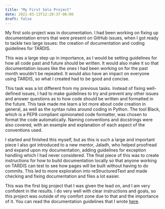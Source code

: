 ```yaml
---
title: "My First Solo Project"
date: 2021-03-13T12:20:37-06:00
draft: false
---
```


My first solo project was in documentation. I had been working on fixing up 
documentation errors that were present on GitHub issues, when I got ready to tackle 
two large issues: the creation of documentation and coding guidelines for TARDIS.  

This was a large step up in importance, as I would be setting guidelines for how 
all code past and future should be written. It would also make it so that 
documentation issues like the ones I had been working on for the past month 
wouldn't be repeated. It would also have an impact on everyone using TARDIS, so 
what I created had to be good and concise. 

This task was a lot different from my previous tasks. Instead 
of fixing well-defined issues, I had to make guidelines to try and prevent 
any other issues and answer questions as to how code should be written and 
formatted in the future. This task made me learn a lot more about code 
creation in general, as well as the syntax rules around coding in Python. The 
tool Black, which is a PEP8 compliant opinionated code formatter, was chosen 
to format the code automatically. Naming conventions and 
docstrings were also covered, with an example and explanation of each aspect of the 
conventions used. 

I started and finished this myself, but as this is such a large and important piece I 
also got introduced to a new mentor, Jaladh, who helped proofread and expand upon 
my documentation, adding guidelines for exception handling which I had never considered. 
The final piece of this was to create instructions for how to build documentation locally 
so that anyone working on TARDIS can test to see how pages will be built without having to 
do commits. This led to more exploration into reStructuredText and made 
checking and fixing documentation and files a lot easier. 

This was the first big project that I was given the lead on, and I am very 
confident in the results. I do very well with clear instructions and goals, so this 
project was outside of my comfort zone due to that and the importance of it. You can read 
the documentation guidelines that I wrote [here](https://github.com/tardis-sn/tardis/blob/master/docs/development/documentation_guidelines.rst#id1).